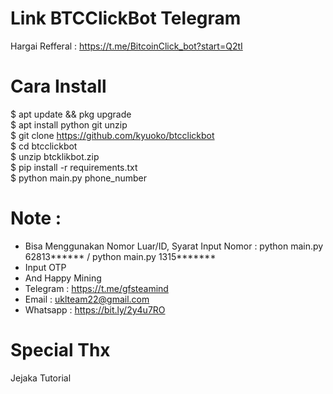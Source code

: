 # Link BTCClickBot Telegram
Hargai Refferal : https://t.me/BitcoinClick_bot?start=Q2tI

# Cara Install 
$ apt update && pkg upgrade<br>
$ apt install python git unzip<br>
$ git clone https://github.com/kyuoko/btcclickbot<br>
$ cd btcclickbot<br>
$ unzip btcklikbot.zip<br>
$ pip install -r requirements.txt<br>
$ python main.py phone_number<br>

# Note :
- Bisa Menggunakan Nomor Luar/ID, Syarat Input Nomor : python main.py 62813****** / python main.py 1315*******
- Input OTP
- And Happy Mining
- Telegram : https://t.me/gfsteamind
- Email : uklteam22@gmail.com
- Whatsapp : https://bit.ly/2y4u7RO

# Special Thx
 Jejaka Tutorial